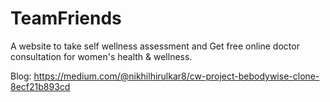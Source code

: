 # TeamFriends

A website to take self wellness assessment and Get free online doctor consultation for women's health & wellness.

Blog:
https://medium.com/@nikhilhirulkar8/cw-project-bebodywise-clone-8ecf21b893cd
